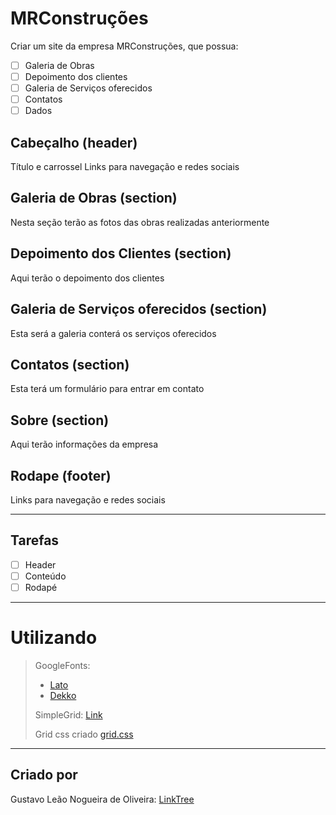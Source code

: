 # MRConstruções
Criar um site da empresa  MRConstruções, que possua:


- [ ] Galeria de Obras
- [ ] Depoimento dos clientes
- [ ] Galeria de Serviços oferecidos
- [ ] Contatos
- [ ] Dados

## Cabeçalho (header)
Título e carrossel
Links para navegação e redes  sociais


## Galeria de Obras (section)
Nesta seção terão as fotos das obras realizadas anteriormente

## Depoimento dos Clientes (section)
Aqui terão o depoimento dos clientes

## Galeria de Serviços oferecidos (section)
Esta será a galeria conterá os serviços oferecidos

## Contatos (section)
Esta terá um formulário para entrar em contato

## Sobre (section)
Aqui terão informações da empresa

## Rodape (footer)
Links para navegação e redes sociais



---
## Tarefas
- [ ] Header 
- [ ] Conteúdo
- [ ] Rodapé

---
# Utilizando
> GoogleFonts: 
>   * [Lato](https://fonts.google.com/specimen/Lato)
>   * [Dekko](https://fonts.google.com/specimen/Dekko)  
>
> SimpleGrid: [Link](https://simplegrid.io/)
>
> Grid css criado [grid.css](https://github.com/romuloreis/DWM2020/blob/master/assets/grid.css)

---
## Criado por
Gustavo Leão Nogueira de Oliveira:
[LinkTree](https://www.linktree.com.br/gusleaooliveira)

